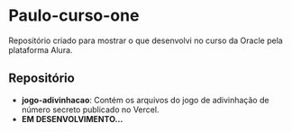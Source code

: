 # Paulo-curso-one
Repositório criado para mostrar o que desenvolvi no curso da Oracle pela plataforma Alura.

## Repositório

- **jogo-adivinhacao**: Contém os arquivos do jogo de adivinhação de número secreto publicado no Vercel.
- **EM DESENVOLVIMENTO...**

